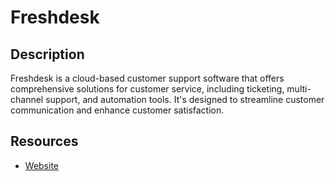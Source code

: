 # Freshdesk

## Description

Freshdesk is a cloud-based customer support software that offers comprehensive solutions for customer service, including ticketing, multi-channel support, and automation tools. It's designed to streamline customer communication and enhance customer satisfaction.

## Resources

- [Website](freshdesk.com)

